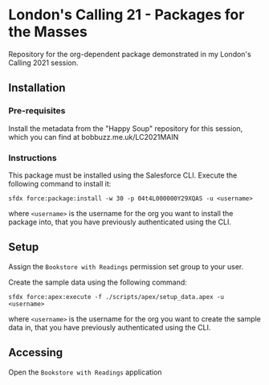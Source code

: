 # London's Calling 21 - Packages for the Masses

Repository for the org-dependent package demonstrated in my London's Calling 2021 session.

## Installation

### Pre-requisites

Install the metadata from the "Happy Soup" repository for this session, which you can find at bobbuzz.me.uk/LC2021MAIN

### Instructions

This package must be installed using the Salesforce CLI. Execute the following command to install it:

`sfdx force:package:install -w 30 -p 04t4L000000Y29XQAS -u <username>`

where `<username>` is the username for the org you want to install the package into, that you have previously authenticated using the CLI.

## Setup

Assign the `Bookstore with Readings` permission set group to your user.

Create the sample data using the following command:

`sfdx force:apex:execute -f ./scripts/apex/setup_data.apex -u <username>`

where `<username>` is the username for the org you want to create the sample data in, that you have previously authenticated using the CLI.

## Accessing

Open the `Bookstore with Readings` application 
